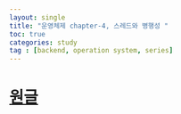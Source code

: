 ```yaml
---
layout: single
title: "운영체제 chapter-4, 스레드와 병행성 "
toc: true
categories: study
tag : [backend, operation system, series]
---
```


# [원글](https://gangfunction.github.io/study/nineth2/)